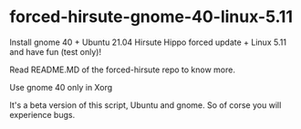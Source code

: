 # forced-hirsute-gnome-40-linux-5.11
Install gnome 40 + Ubuntu 21.04 Hirsute Hippo forced update + Linux 5.11 and have fun (test only)!

Read README.MD of the forced-hirsute repo to know more.

Use gnome 40 only in Xorg

It's a beta version of this script, Ubuntu and gnome. So of corse you will experience bugs.
